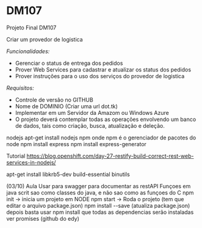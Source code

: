# DM107
Projeto Final DM107

Criar um provedor de logistica

_Funcionalidades:_
* Gerenciar o status de entrega dos pedidos
* Prover Web Services para cadastrar e atualizar os status dos pedidos
* Prover instruções para o uso dos serviços do provedor de logistica

_Requisitos:_
* Controle de versão no GITHUB
* Nome de DOMINIO (Criar uma url dot.tk)
* Implementar em um Servidor da Amazom ou Windows Azure
* O projeto deverá contemplar todas as operações envolvendo um banco de dados, tais
como criação, busca, atualização e deleção.



nodejs
apt-get install nodejs npm
onde npm é o gerenciador de pacotes do node
npm install express
npm install express-generator

Tutorial
https://blog.openshift.com/day-27-restify-build-correct-rest-web-services-in-nodejs/

apt-get install libkrb5-dev build-essential binutils

(03/10) Aula
Usar para swagger para documentar as restAPI
Funçoes em java scrit sao como classes do java, e não sao como as funçoes do C
npm init -> inicia um projeto em NODE
npm start -> Roda o projeto (tem que editar o arquivo package.json)
npm install <package> --save (atualiza package.json) 
depois basta usar npm install que todas as dependencias serão instaladas
ver promises (github do edy)
